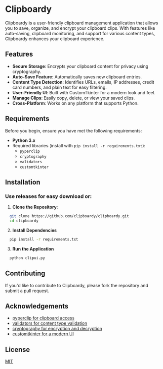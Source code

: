 # Clipboardy

Clipboardy is a user-friendly clipboard management application that allows you to save, organize, and encrypt your clipboard clips. With features like auto-saving, clipboard monitoring, and support for various content types, Clipboardy enhances your clipboard experience.

## Features

- **Secure Storage**: Encrypts your clipboard content for privacy using cryptography.
- **Auto-Save Feature**: Automatically saves new clipboard entries.
- **Content Type Detection**: Identifies URLs, emails, IP addresses, credit card numbers, and plain text for easy filtering.
- **User-Friendly UI**: Built with CustomTkinter for a modern look and feel.
- **Manage Clips**: Easily copy, delete, or view your saved clips.
- **Cross-Platform**: Works on any platform that supports Python.

## Requirements

Before you begin, ensure you have met the following requirements:

- **Python 3.x**
- Required libraries (install with `pip install -r requirements.txt`):
  - `pyperclip`
  - `cryptography`
  - `validators`
  - `customtkinter`

## Installation

### Use releases for easy download or:

1. **Clone the Repository**:
```bash
  git clone https://github.com/clipboardy/clipboardy.git
  cd clipboardy
```
2. **Install Dependencies**
```bash
  pip install -r requirements.txt
```
3. **Run the Application**
```bash
  python clipui.py
```
## Contributing

If you'd like to contribute to Clipboardy, please fork the repository and submit a pull request.

## Acknowledgements

 - [pyperclip for clipboard access](https://pypi.org/project/pyperclip/)
 - [validators for content type validation](https://pypi.org/project/validators/)
 - [cryptography for encryption and decryption](https://pypi.org/project/cryptography/)
 - [customtkinter for a modern UI](https://github.com/TomSchimansky/CustomTkinter)
## License

[MIT](https://choosealicense.com/licenses/mit/)

